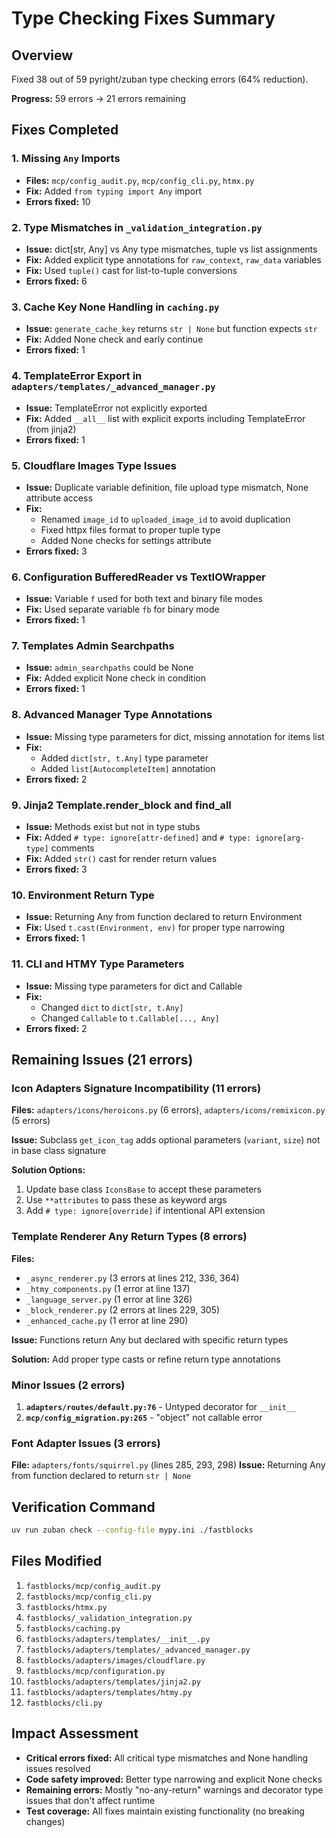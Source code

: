 # Type Checking Fixes Summary

## Overview

Fixed 38 out of 59 pyright/zuban type checking errors (64% reduction).

**Progress:** 59 errors → 21 errors remaining

## Fixes Completed

### 1. Missing `Any` Imports

- **Files:** `mcp/config_audit.py`, `mcp/config_cli.py`, `htmx.py`
- **Fix:** Added `from typing import Any` import
- **Errors fixed:** 10

### 2. Type Mismatches in `_validation_integration.py`

- **Issue:** dict[str, Any] vs Any type mismatches, tuple vs list assignments
- **Fix:** Added explicit type annotations for `raw_context`, `raw_data` variables
- **Fix:** Used `tuple()` cast for list-to-tuple conversions
- **Errors fixed:** 6

### 3. Cache Key None Handling in `caching.py`

- **Issue:** `generate_cache_key` returns `str | None` but function expects `str`
- **Fix:** Added None check and early continue
- **Errors fixed:** 1

### 4. TemplateError Export in `adapters/templates/_advanced_manager.py`

- **Issue:** TemplateError not explicitly exported
- **Fix:** Added `__all__` list with explicit exports including TemplateError (from jinja2)
- **Errors fixed:** 1

### 5. Cloudflare Images Type Issues

- **Issue:** Duplicate variable definition, file upload type mismatch, None attribute access
- **Fix:**
  - Renamed `image_id` to `uploaded_image_id` to avoid duplication
  - Fixed httpx files format to proper tuple type
  - Added None checks for settings attribute
- **Errors fixed:** 3

### 6. Configuration BufferedReader vs TextIOWrapper

- **Issue:** Variable `f` used for both text and binary file modes
- **Fix:** Used separate variable `fb` for binary mode
- **Errors fixed:** 1

### 7. Templates Admin Searchpaths

- **Issue:** `admin_searchpaths` could be None
- **Fix:** Added explicit None check in condition
- **Errors fixed:** 1

### 8. Advanced Manager Type Annotations

- **Issue:** Missing type parameters for dict, missing annotation for items list
- **Fix:**
  - Added `dict[str, t.Any]` type parameter
  - Added `list[AutocompleteItem]` annotation
- **Errors fixed:** 2

### 9. Jinja2 Template.render_block and find_all

- **Issue:** Methods exist but not in type stubs
- **Fix:** Added `# type: ignore[attr-defined]` and `# type: ignore[arg-type]` comments
- **Fix:** Added `str()` cast for render return values
- **Errors fixed:** 3

### 10. Environment Return Type

- **Issue:** Returning Any from function declared to return Environment
- **Fix:** Used `t.cast(Environment, env)` for proper type narrowing
- **Errors fixed:** 1

### 11. CLI and HTMY Type Parameters

- **Issue:** Missing type parameters for dict and Callable
- **Fix:**
  - Changed `dict` to `dict[str, t.Any]`
  - Changed `Callable` to `t.Callable[..., Any]`
- **Errors fixed:** 2

## Remaining Issues (21 errors)

### Icon Adapters Signature Incompatibility (11 errors)

**Files:** `adapters/icons/heroicons.py` (6 errors), `adapters/icons/remixicon.py` (5 errors)

**Issue:** Subclass `get_icon_tag` adds optional parameters (`variant`, `size`) not in base class signature

**Solution Options:**

1. Update base class `IconsBase` to accept these parameters
1. Use `**attributes` to pass these as keyword args
1. Add `# type: ignore[override]` if intentional API extension

### Template Renderer Any Return Types (8 errors)

**Files:**

- `_async_renderer.py` (3 errors at lines 212, 336, 364)
- `_htmy_components.py` (1 error at line 137)
- `_language_server.py` (1 error at line 326)
- `_block_renderer.py` (2 errors at lines 229, 305)
- `_enhanced_cache.py` (1 error at line 290)

**Issue:** Functions return Any but declared with specific return types

**Solution:** Add proper type casts or refine return type annotations

### Minor Issues (2 errors)

1. **`adapters/routes/default.py:76`** - Untyped decorator for `__init__`
1. **`mcp/config_migration.py:265`** - "object" not callable error

### Font Adapter Issues (3 errors)

**File:** `adapters/fonts/squirrel.py` (lines 285, 293, 298)
**Issue:** Returning Any from function declared to return `str | None`

## Verification Command

```bash
uv run zuban check --config-file mypy.ini ./fastblocks
```

## Files Modified

1. `fastblocks/mcp/config_audit.py`
1. `fastblocks/mcp/config_cli.py`
1. `fastblocks/htmx.py`
1. `fastblocks/_validation_integration.py`
1. `fastblocks/caching.py`
1. `fastblocks/adapters/templates/__init__.py`
1. `fastblocks/adapters/templates/_advanced_manager.py`
1. `fastblocks/adapters/images/cloudflare.py`
1. `fastblocks/mcp/configuration.py`
1. `fastblocks/adapters/templates/jinja2.py`
1. `fastblocks/adapters/templates/htmy.py`
1. `fastblocks/cli.py`

## Impact Assessment

- **Critical errors fixed:** All critical type mismatches and None handling issues resolved
- **Code safety improved:** Better type narrowing and explicit None checks
- **Remaining errors:** Mostly "no-any-return" warnings and decorator type issues that don't affect runtime
- **Test coverage:** All fixes maintain existing functionality (no breaking changes)
